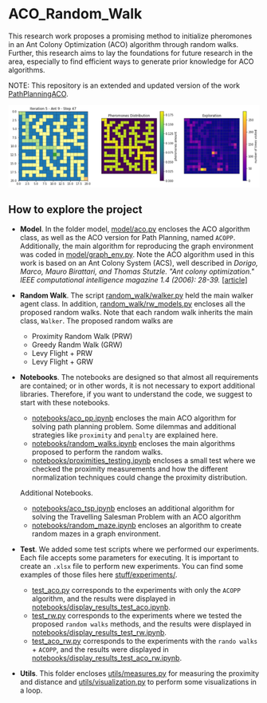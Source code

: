 # ACO_Random_Walk

This research work proposes a promising method to initialize pheromones in an Ant Colony Optimization (ACO) algorithm through random walks. Further, this research aims to lay the foundations for future research in the area, especially to find efficient ways to generate prior knowledge for ACO algorithms.

NOTE: This repository is an extended and updated version of the work [PathPlanningACO](https://github.com/ZosoV/PathPlanningACO).

![hypothesis](./stuff/aco_hypothesis.png)

## How to explore the project

* **Model**. In the folder model, [model/aco.py](./model/aco.py) encloses the ACO algorithm class, as well as the ACO version for Path Planning, named `ACOPP`. Additionally, the main algorithm for reproducing the graph environment was coded in [model/graph_env.py](./model/graph_env.py). Note the ACO algorithm used in this work is based on an Ant Colony System (ACS), well described in *Dorigo, Marco, Mauro Birattari, and Thomas Stutzle. "Ant colony optimization." IEEE computational intelligence magazine 1.4 (2006): 28-39.* [[article]](https://ieeexplore.ieee.org/abstract/document/4129846)

* **Random Walk**. The script [random_walk/walker.py](./random_walk/walker.py) held the main walker agent class. In addition, [random_walk/rw_models.py](./random_walk/rw_models.py) encloses all the proposed random walks. Note that each random walk inherits the main class, `Walker`. The proposed random walks are

    * Proximity Random Walk (PRW)
    * Greedy Randm Walk (GRW)
    * Levy Flight + PRW
    * Levy Flight + GRW

* **Notebooks**. The notebooks are designed so that almost all requirements are contained; or in other words, it is not necessary to export additional libraries. Therefore, if you want to understand the code, we suggest to start with these notebooks.
    * [notebooks/aco_pp.ipynb](./notebooks/aco_pp.ipynb) encloses the main ACO algorithm for solving path planning problem. Some dilemmas and additional strategies like `proximity` and `penalty` are explained here.
    * [notebooks/random_walks.ipynb](./notebooks/random_walks.ipynb) encloses the main algorithms proposed to perform the random walks.
    * [notebooks/proximities_testing.ipynb](notebooks/proximities_testing.ipynb) encloses a small test where we checked the proximity measurements and how the different normalization techniques could change the proximity distribution.

    Additional Notebooks.
    * [notebooks/aco_tsp.ipynb](./notebooks/aco_tsp.ipynb) encloses an additional algorithm for solving the Travelling Salesman Problem with an ACO algorithm
    * [notebooks/random_maze.ipynb](./notebooks/random_maze.ipynb) encloses an algorithm to create random mazes in a graph environment.


* **Test**. We added some test scripts where we performed our experiments. Each file accepts some parameters for executing. It is important to create an `.xlsx` file to perform new experiments. You can find some examples of those files here [stuff/experiments/](./stuff/experiments/).
    * [test_aco.py](./test_aco.py) corresponds to the experiments with only the `ACOPP` algorithm, and the results were displayed in [notebooks/display_results_test_aco.ipynb](notebooks/display_results_test_aco.ipynb).
    * [test_rw.py](./test_rw.py) corresponds to the experiments where we tested the proposed `random walks` methods, and the results were displayed in [notebooks/display_results_test_rw.ipynb](notebooks/display_results_test_rw.ipynb).
    * [test_aco_rw.py](./test_aco_rw.py) corresponds to the experiments with the `rando walks` + `ACOPP`, and the results were displayed in [notebooks/display_results_test_aco_rw.ipynb](notebooks/display_results_test_aco_rw.ipynb).

* **Utils**. This folder encloses [utils/measures.py](./utils/measures.py) for measuring the proximity and distance and [utils/visualization.py](./utils/visualization.py) to perform some visualizations in a loop.
